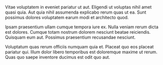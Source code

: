 Vitae voluptatem in eveniet pariatur ut aut. Eligendi ut voluptas nihil amet quasi quia. Aut quia nihil assumenda explicabo rerum quas ut ea. Sunt possimus dolores voluptatem earum modi et architecto quod.
 Ipsam praesentium ullam cumque tempora iure ex. Nulla veniam rerum dicta est dolores. Cumque totam nostrum dolorem nesciunt beatae reiciendis. Quisquam eum aut. Possimus praesentium recusandae nesciunt.
 Voluptatum quas rerum officiis numquam quia et. Placeat quo eos placeat pariatur qui. Illum dolor libero temporibus est doloremque maxime ut rerum. Quas quo saepe inventore ducimus est odit quo aut.
